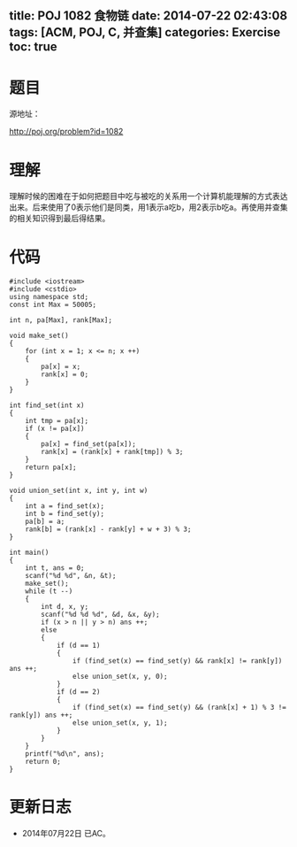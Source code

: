 ﻿title: POJ 1082 食物链
date: 2014-07-22 02:43:08
tags: [ACM, POJ, C, 并查集]
categories: Exercise
toc: true
---
# 题目
源地址：

http://poj.org/problem?id=1082

# 理解
理解时候的困难在于如何把题目中吃与被吃的关系用一个计算机能理解的方式表达出来。后来使用了0表示他们是同类，用1表示a吃b，用2表示b吃a。再使用并查集的相关知识得到最后得结果。

<!-- more -->

# 代码

```
#include <iostream>
#include <cstdio>
using namespace std;
const int Max = 50005;

int n, pa[Max], rank[Max];

void make_set()
{
    for (int x = 1; x <= n; x ++)
    {
        pa[x] = x;
        rank[x] = 0;
    }
}

int find_set(int x)
{
    int tmp = pa[x];
    if (x != pa[x])
    {
        pa[x] = find_set(pa[x]);
        rank[x] = (rank[x] + rank[tmp]) % 3;
    }
    return pa[x];
}

void union_set(int x, int y, int w)
{
    int a = find_set(x);
    int b = find_set(y);
    pa[b] = a;
    rank[b] = (rank[x] - rank[y] + w + 3) % 3;
}

int main()
{
    int t, ans = 0;
    scanf("%d %d", &n, &t);
    make_set();
    while (t --)
    {
        int d, x, y;
        scanf("%d %d %d", &d, &x, &y);
        if (x > n || y > n) ans ++;
        else
        {
            if (d == 1)
            {
                if (find_set(x) == find_set(y) && rank[x] != rank[y]) ans ++;
                else union_set(x, y, 0);
            }
            if (d == 2)
            {
                if (find_set(x) == find_set(y) && (rank[x] + 1) % 3 != rank[y]) ans ++;
                else union_set(x, y, 1);
            }
        }
    }
    printf("%d\n", ans);
    return 0;
}

```

# 更新日志
- 2014年07月22日 已AC。
